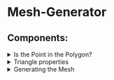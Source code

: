 # Mesh-Generator
## Components: 
<details>
  <summary> Is the Point in the Polygon? </summary>
  In order to create the mesh within the polygon, we will create points along the polygon that we will connect to create triangles within it. In doing so there will be some triangle that will lie outside the polygon, thus we must identify such points that will do that (so we can remove them later). This function will be called `inpolygon(p,pv)`
  </details>
<details>
  <summary> Triangle properties </summary>
  Now we need information from these triangles, such as their area, centroid, and circumcenter. These will be recorded under the functions `tri_area(tri)`, `tri_centroid(tri)`, and `tri_circumcenter(tri)`.
</details>
<details>
  <summary> Generating the Mesh </summary>
  Now we get the the main code of the project (called `pmesh(pv,hmax)`, where `pv` is the information of the polygon (that is it's points) and `hmax` are it's side lengths). Here we will follow the steps: 
  
(a) The input `pv` is an array of points which defines the polygon. Note that the last point is equal to the first (a closed polygon).

(b) First, create node points `p` along each polygon segment, separated by a distance approximately equal to `hmax`. Make sure not to duplicate any nodes.

(c) Triangulate the domain using the `delaunay` function.

(d) Remove the triangles outside the polygon, by computing all the triangle centroids (using `tri_centroid`) and determining if they are inside (using `inpolygon`).

(e) Find the triangle with largest area $A$ (using `tri_area`). If $A>h_\mathrm{max}^2/2$, add the circumcenter of the triangle to the list of node points `p`.

(f) Repeat steps (c)-(d), that is, re-triangulate and remove outside triangles.

(g) Repeat steps (e)-(f) until no triangle area $A>h_\mathrm{max}^2/2$.
</details>
